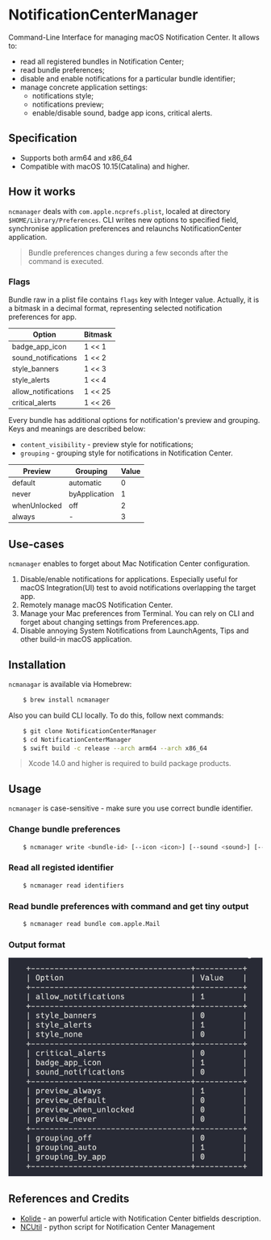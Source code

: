 # NotificationCenterManager

Command-Line Interface for managing macOS Notification Center. It allows to:
- read all registered bundles in Notification Center;
- read bundle preferences;
- disable and enable notifications for a particular bundle identifier;
- manage concrete application settings:
    - notifications style;
    - notifications preview;
    - enable/disable sound, badge app icons, critical alerts.
    
## Specification

- Supports both arm64 and x86_64
- Compatible with macOS 10.15(Catalina) and higher.

## How it works

`ncmanager` deals with `com.apple.ncprefs.plist`, localed at directory `$HOME/Library/Preferences`. CLI writes new options to specified field, synchronise application preferences and relaunchs NotificationCenter application.

> Bundle preferences changes during a few seconds after the command is executed.

### Flags

Bundle raw in a plist file contains `flags` key with Integer value. Actually, it is a bitmask in a decimal format, representing selected notification preferences for app. 

| Option              | Bitmask |
| ------              | ----    | 
| badge_app_icon      | 1 << 1  |
| sound_notifications | 1 << 2  |
| style_banners       | 1 << 3  |
| style_alerts        | 1 << 4  |
| allow_notifications | 1 << 25 |
| critical_alerts     | 1 << 26 |

Every bundle has additional options for notification's preview and grouping. Keys and meanings are described below:

- `content_visibility` -  preview style for notifications;
- `grouping` - grouping style for notifications in Notification Center.

| Preview      | Grouping            | Value   | 
| ------       | ------              | ----    | 
| default      | automatic           |    0    |
| never        | byApplication       |    1    |
| whenUnlocked | off                 |    2    |
| always       | -                   |    3    |


## Use-cases 

`ncmanager` enables to forget about Mac Notification Center configuration.
1. Disable/enable notifications for applications. Especially useful for macOS Integration(UI) test to avoid notifications overlapping the target app.
2. Remotely manage macOS Notification Center.
2. Manage your Mac preferences from Terminal. You can rely on CLI and forget about changing settings from Preferences.app.
4. Disable annoying System Notifications from LaunchAgents, Tips and other build-in macOS application.

## Installation 

`ncmanagar` is available via Homebrew:

```bash
    $ brew install ncmanager 
```

Also you can build CLI locally. To do this, follow next commands:

```bash
    $ git clone NotificationCenterManager 
    $ cd NotificationCenterManager 
    $ swift build -c release --arch arm64 --arch x86_64
```

> Xcode 14.0 and higher is required to build package products.

## Usage 

`ncmanager` is case-sensitive - make sure you use correct bundle identifier.

### Change bundle preferences

```bash
    $ ncmanager write <bundle-id> [--icon <icon>] [--sound <sound>] [--notifications <notifications>] [--critical-alert <critical-alert>] [--alert-style <alert-style>] [--preview <preview>] [--grouping <grouping>]
```

### Read all registed identifier

```bash
    $ ncmanager read identifiers
```

### Read bundle preferences with command and get tiny output

```bash
    $ ncmanager read bundle com.apple.Mail
```

### Output format

![Classes and interfaces](Resources/output.png)

## References and Credits

- [Kolide](https://www.kolide.com/blog/are-your-employees-slack-messages-leaking-while-their-screen-is-locked) - an powerful article with Notification Center bitfields description. 
- [NCUtil](https://github.com/jacobsalmela/NCutil/  ) - python script for Notification Center Management


